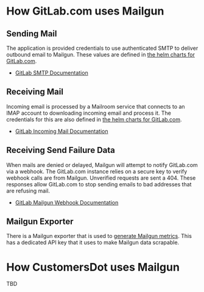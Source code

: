 # How GitLab.com uses Mailgun

## Sending Mail

The application is provided credentials to use authenticated SMTP to deliver outbound email to Mailgun. These values are defined in [the helm charts for GitLab.com](https://gitlab.com/gitlab-com/gl-infra/k8s-workloads/gitlab-com).

- [GitLab SMTP Documentation](https://docs.gitlab.com/omnibus/settings/smtp.html)

## Receiving Mail

Incoming email is processed by a Mailroom service that connects to an IMAP account to downloading incoming email and process it. The credentials for this are also defined in [the helm charts for GitLab.com](https://gitlab.com/gitlab-com/gl-infra/k8s-workloads/gitlab-com).

- [GitLab Incoming Mail Documentation](https://docs.gitlab.com/ee/administration/incoming_email.html)

## Receiving Send Failure Data

When mails are denied or delayed, Mailgun will attempt to notify GitLab.com via a webhook. The GitLab.com instance relies on a secure key to verify webhook calls are from Mailgun. Unverified requests are sent a 404. These responses allow GitLab.com to stop sending emails to bad addresses that are refusing mail.

- [GitLab Mailgun Webhook Documentation](https://docs.gitlab.com/ee/administration/integration/mailgun.html)

## Mailgun Exporter

There is a Mailgun exporter that is used to [generate Mailgun metrics](https://dashboards.gitlab.net/d/mailgun-main/mailgun3a-overview?orgId=1). This has a dedicated API key that it uses to make Mailgun data scrapable.

# How CustomersDot uses Mailgun

TBD

